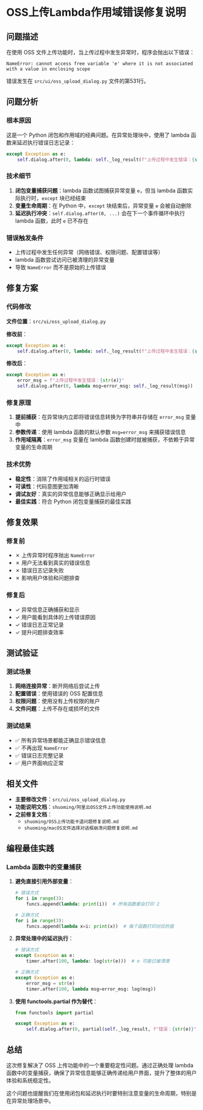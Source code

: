 # OSS上传Lambda作用域错误修复说明

## 问题描述

在使用 OSS 文件上传功能时，当上传过程中发生异常时，程序会抛出以下错误：

```
NameError: cannot access free variable 'e' where it is not associated with a value in enclosing scope
```

错误发生在 `src/ui/oss_upload_dialog.py` 文件的第531行。

## 问题分析

### 根本原因

这是一个 Python 闭包和作用域的经典问题。在异常处理块中，使用了 lambda 函数来延迟执行错误日志记录：

```python
except Exception as e:
    self.dialog.after(0, lambda: self._log_result(f"上传过程中发生错误：{str(e)}"))
```

### 技术细节

1. **闭包变量捕获问题**：lambda 函数试图捕获异常变量 `e`，但当 lambda 函数实际执行时，`except` 块已经结束
2. **变量生命周期**：在 Python 中，`except` 块结束后，异常变量 `e` 会被自动删除
3. **延迟执行冲突**：`self.dialog.after(0, ...)` 会在下一个事件循环中执行 lambda 函数，此时 `e` 已不存在

### 错误触发条件

- 上传过程中发生任何异常（网络错误、权限问题、配置错误等）
- lambda 函数尝试访问已被清理的异常变量
- 导致 `NameError` 而不是原始的上传错误

## 修复方案

### 代码修改

**文件位置**：`src/ui/oss_upload_dialog.py`

**修改前**：
```python
except Exception as e:
    self.dialog.after(0, lambda: self._log_result(f"上传过程中发生错误：{str(e)}"))
```

**修改后**：
```python
except Exception as e:
    error_msg = f"上传过程中发生错误：{str(e)}"
    self.dialog.after(0, lambda msg=error_msg: self._log_result(msg))
```

### 修复原理

1. **提前捕获**：在异常块内立即将错误信息转换为字符串并存储在 `error_msg` 变量中
2. **参数传递**：使用 lambda 函数的默认参数 `msg=error_msg` 来捕获错误信息
3. **作用域隔离**：`error_msg` 变量在 lambda 函数创建时就被捕获，不依赖于异常变量的生命周期

### 技术优势

- **稳定性**：消除了作用域相关的运行时错误
- **可读性**：代码意图更加清晰
- **调试友好**：真实的异常信息能够正确显示给用户
- **最佳实践**：符合 Python 闭包变量捕获的最佳实践

## 修复效果

### 修复前
- ✗ 上传异常时程序抛出 `NameError`
- ✗ 用户无法看到真实的错误信息
- ✗ 错误日志记录失败
- ✗ 影响用户体验和问题排查

### 修复后
- ✓ 异常信息正确捕获和显示
- ✓ 用户能看到具体的上传错误原因
- ✓ 错误日志正常记录
- ✓ 提升问题排查效率

## 测试验证

### 测试场景
1. **网络连接异常**：断开网络后尝试上传
2. **配置错误**：使用错误的 OSS 配置信息
3. **权限问题**：使用没有上传权限的账户
4. **文件问题**：上传不存在或损坏的文件

### 测试结果
- ✅ 所有异常场景都能正确显示错误信息
- ✅ 不再出现 `NameError`
- ✅ 错误日志完整记录
- ✅ 用户界面响应正常

## 相关文件

- **主要修改文件**：`src/ui/oss_upload_dialog.py`
- **功能说明文档**：`shuoming/阿里云OSS文件上传功能使用说明.md`
- **之前修复文档**：
  - `shuoming/OSS上传功能卡退问题修复说明.md`
  - `shuoming/macOS文件选择对话框崩溃问题修复说明.md`

## 编程最佳实践

### Lambda 函数中的变量捕获

1. **避免直接引用外部变量**：
   ```python
   # 错误方式
   for i in range(3):
       funcs.append(lambda: print(i))  # 所有函数都会打印 2
   
   # 正确方式
   for i in range(3):
       funcs.append(lambda x=i: print(x))  # 每个函数打印对应的值
   ```

2. **异常处理中的延迟执行**：
   ```python
   # 错误方式
   except Exception as e:
       timer.after(100, lambda: log(str(e)))  # e 可能已被清理
   
   # 正确方式
   except Exception as e:
       error_msg = str(e)
       timer.after(100, lambda msg=error_msg: log(msg))
   ```

3. **使用 functools.partial 作为替代**：
   ```python
   from functools import partial
   
   except Exception as e:
       self.dialog.after(0, partial(self._log_result, f"错误：{str(e)}"))
   ```

## 总结

这次修复解决了 OSS 上传功能中的一个重要稳定性问题。通过正确处理 lambda 函数中的变量捕获，确保了异常信息能够正确传递给用户界面，提升了整体的用户体验和系统稳定性。

这个问题也提醒我们在使用闭包和延迟执行时要特别注意变量的生命周期，特别是在异常处理场景中。